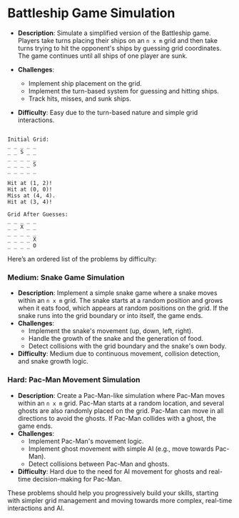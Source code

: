 # **Battleship Game Simulation**

- **Description**: Simulate a simplified version of the Battleship game. Players take turns placing their ships on an `n x m` grid and then take turns trying to hit the opponent's ships by guessing grid coordinates. The game continues until all ships of one player are sunk.

- **Challenges**:
  - Implement ship placement on the grid.
  - Implement the turn-based system for guessing and hitting ships.
  - Track hits, misses, and sunk ships.

- **Difficulty**: Easy due to the turn-based nature and simple grid interactions.

``` Output:

Initial Grid:
_ _ _ _ _
_ _ S _ _
_ _ _ _ _
_ _ _ _ S
_ _ _ _ _

Hit at (1, 2)!
Hit at (0, 0)!
Miss at (4, 4).
Hit at (3, 4)!

Grid After Guesses:
_ _ _ _ _
_ _ X _ _
_ _ _ _ _
_ _ _ _ X
_ _ _ _ O

```
Here’s an ordered list of the problems by difficulty:




### Medium: **Snake Game Simulation**
- **Description**: Implement a simple snake game where a snake moves within an `n x m` grid. The snake starts at a random position and grows when it eats food, which appears at random positions on the grid. If the snake runs into the grid boundary or into itself, the game ends.
- **Challenges**:
  - Implement the snake's movement (up, down, left, right).
  - Handle the growth of the snake and the generation of food.
  - Detect collisions with the grid boundary and the snake's own body.
- **Difficulty**: Medium due to continuous movement, collision detection, and snake growth logic.

### Hard: **Pac-Man Movement Simulation**
- **Description**: Create a Pac-Man-like simulation where Pac-Man moves within an `n x m` grid. Pac-Man starts at a random location, and several ghosts are also randomly placed on the grid. Pac-Man can move in all directions to avoid the ghosts. If Pac-Man collides with a ghost, the game ends.
- **Challenges**:
  - Implement Pac-Man's movement logic.
  - Implement ghost movement with simple AI (e.g., move towards Pac-Man).
  - Detect collisions between Pac-Man and ghosts.
- **Difficulty**: Hard due to the need for AI movement for ghosts and real-time decision-making for Pac-Man.

These problems should help you progressively build your skills, starting with simpler grid management and moving towards more complex, real-time interactions and AI.
